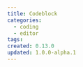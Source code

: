```yaml
---
title: Codeblock
categories:
  - coding
  - editor
tags:
created: 0.13.0
updated: 1.0.0-alpha.1
---
```

